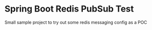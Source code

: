 # Spring Boot Redis PubSub Test

Small sample project to try out some redis messaging config as a POC